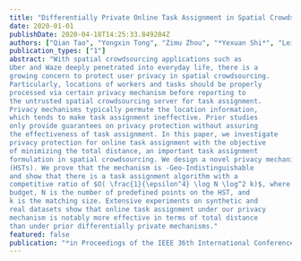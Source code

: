 ```yaml
---
title: "Differentially Private Online Task Assignment in Spatial Crowdsourcing: A Tree-based Approach"
date: 2020-01-01
publishDate: 2020-04-18T14:25:33.849204Z
authors: ["Qian Tao", "Yongxin Tong", "Zimu Zhou", "*Yexuan Shi*", "Lei Chen", "Ke Xu"]
publication_types: ["1"]
abstract: "With spatial crowdsourcing applications such as
Uber and Waze deeply penetrated into everyday life, there is a
growing concern to protect user privacy in spatial crowdsourcing.
Particularly, locations of workers and tasks should be properly
processed via certain privacy mechanism before reporting to
the untrusted spatial crowdsourcing server for task assignment.
Privacy mechanisms typically permute the location information,
which tends to make task assignment ineffective. Prior studies
only provide guarantees on privacy protection without assuring
the effectiveness of task assignment. In this paper, we investigate
privacy protection for online task assignment with the objective
of minimizing the total distance, an important task assignment
formulation in spatial crowdsourcing. We design a novel privacy mechanism based on Hierarchically Well-Separated Trees
(HSTs). We prove that the mechanism is -Geo-Indistinguishable
and show that there is a task assignment algorithm with a
competitive ratio of $O( \frac{1}{\epsilon^4} \log N \log^2 k)$, where is the privacy
budget, N is the number of predefined points on the HST, and
k is the matching size. Extensive experiments on synthetic and
real datasets show that online task assignment under our privacy
mechanism is notably more effective in terms of total distance
than under prior differentially private mechanisms."
featured: false
publication: "*in Proceedings of the IEEE 36th International Conference on Data Engineering (ICDE)*"
---
```


